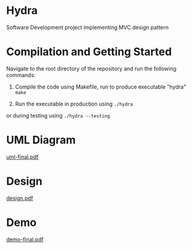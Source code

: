 # Hydra
Software Development project implementing MVC design pattern

# Compilation and Getting Started
Navigate to the root directory of the repository and run the following commands:

1) Compile the code using Makefile, run to produce executable "hydra"
```make```

2) Run the executable in production using
```./hydra```

or during testing using
```./hydra --testing```

# UML Diagram
[uml-final.pdf](https://github.com/sanat77/Hydra/files/10350618/uml-final.pdf)


# Design
[design.pdf](https://github.com/sanat77/Hydra/files/10350613/design.pdf)


# Demo
[demo-final.pdf](https://github.com/sanat77/Hydra/files/10350611/demo-final.pdf)
